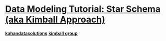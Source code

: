 # **[Data Modeling Tutorial: Star Schema (aka Kimball Approach)](https://www.youtube.com/watch?v=gRE3E7VUzRU)**

**[kahandatasolutions](https://go.kahandatasolutions.com/)**
**[kimball group](https://kimballgroup.com)**
